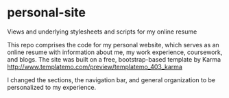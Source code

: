 personal-site
=============

Views and underlying stylesheets and scripts for my online resume

This repo comprises the code for my personal website, which serves as an online resume
with information about me, my work experience, coursework, and blogs. The site was built
on a free, bootstrap-based template by Karma http://www.templatemo.com/preview/templatemo_403_karma

I changed the sections, the navigation bar, and general organization to be personalized
to my experience.

